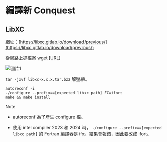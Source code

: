 # 編譯新 Conquest

## LibXC

網址：[https://libxc.gitlab.io/download/previous/](https://libxc.gitlab.io/download/previous/)

從網路上抓檔案 wget [URL]

![圖片1](https://github.com/ptcharliechen/SUSE15-cluster/assets/128341777/aff21b3b-85d3-460b-9007-4017386e43b0)

```tar -jxvf libxc-x.x.x.tar.bz2``` 解壓縮。

```
autoreconf -i
./configure --prefix==[expected libxc path] FC=ifort
make && make install
```
> [!NOTE]
> - autoreconf 為了產生 configure 檔。
>
> - 使用 intel compiler 2023 和 2024 時， ```./configure --prefix==[expected libxc path]``` 的 Fortran 編譯器是 ifx，結果會報錯，因此要改成 ifort。
